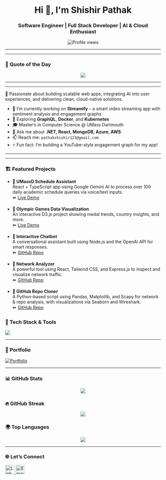 <h1 align="center">Hi 👋, I'm Shishir Pathak</h1>
<h3 align="center">Software Engineer | Full Stack Developer | AI & Cloud Enthusiast</h3>

<p align="center">
  <img src="https://komarev.com/ghpvc/?username=ShishirPathak&style=flat-square&color=blue" alt="Profile views" />
</p>

---
---

### 🧠 Quote of the Day
<p align="center">
  <img src="https://quotes-github-readme.vercel.app/api?type=horizontal&theme=tokyonight" />
</p>

---
---

🚀 Passionate about building scalable web apps, integrating AI into user experiences, and delivering clean, cloud-native solutions.

- 🔭 I’m currently working on **Streamify** – a smart video streaming app with sentiment analysis and engagement graphs  
- 🧠 Exploring **GraphQL**, **Docker**, and **Kubernetes**  
- 🎓 Master’s in Computer Science @ UMass Dartmouth  
- 💬 Ask me about **.NET, React, MongoDB, Azure, AWS**  
- 📫 Reach me: `pathakshishir123@gmail.com`  
- ⚡ Fun fact: I’m building a YouTube-style engagement graph for my app!

---
---
### 🏗️ Featured Projects

- **🔹 UMassD Schedule Assistant**  
  React + TypeScript app using Google Gemini AI to process over 100 daily academic schedule queries via voice/text inputs.  
  ⏩ [Live Demo](https://umassd-class-clock.vercel.app)

- **🔹 Olympic Games Data Visualization**  
  An interactive D3.js project showing medal trends, country insights, and more.  
  ⏩ [Live Demo](https://data-visualization-final-project.vercel.app)

- **🔹 Interactive Chatbot**  
  A conversational assistant built using Node.js and the OpenAI API for smart responses.  
  ⏩ [GitHub Repo](https://github.com)

- **🔹 Network Analyzer**  
  A powerful tool using React, Tailwind CSS, and Express.js to inspect and visualize network traffic.  
  ⏩ [GitHub Repo](https://github.com)

- **🔹 GitHub Repo Cloner**  
  A Python-based script using Pandas, Matplotlib, and Scapy for network & repo analysis, with visualizations via Seaborn and Wireshark.  
  ⏩ [GitHub Repo](https://github.com)


### 🧰 Tech Stack & Tools
<p align="left">
  <img src="https://skillicons.dev/icons?i=dotnet,react,js,ts,py,java,mongodb,mysql,azure,aws,docker,kubernetes,git,github,vscode" />
</p>

---

### 🔗 Portfolio
[![Portfolio](https://img.shields.io/badge/Visit-My%20Portfolio-blue?style=for-the-badge&logo=vercel&logoColor=white)](https://shishir-kumar-pathak.vercel.app/)

---

### 📊 GitHub Stats
<p align="center">
  <img src="https://github-readme-stats.vercel.app/api?username=ShishirPathak&show_icons=true&theme=tokyonight" />
</p>

### 🔥 GitHub Streak
<p align="center">
  <img src="https://streak-stats.demolab.com?user=ShishirPathak&theme=tokyonight" />
</p>

### 🌍 Top Languages
<p align="center">
  <img src="https://github-readme-stats.vercel.app/api/top-langs/?username=ShishirPathak&layout=compact&theme=tokyonight" />
</p>





---

### 🌐 Let’s Connect
<p align="left">
  <a href="https://linkedin.com/in/shishirkrpathak" target="blank">
    <img src="https://cdn.jsdelivr.net/gh/devicons/devicon/icons/linkedin/linkedin-original.svg" alt="LinkedIn" width="30" />
  </a>
  <a href="mailto:pathakshishir123@gmail.com">
    <img src="https://cdn-icons-png.flaticon.com/512/732/732200.png" alt="Email" width="30" />
  </a>
</p>
